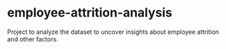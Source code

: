 # employee-attrition-analysis
Project to analyze the dataset to uncover insights about employee attrition and other factors.
